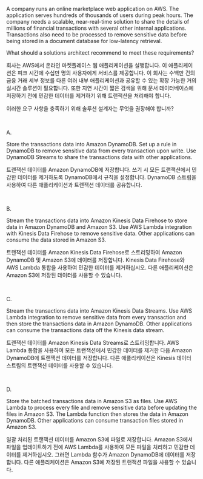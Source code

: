 A company runs an online marketplace web application on AWS. The application serves hundreds of thousands of users during peak hours. The company needs a scalable, near-real-time solution to share the details of millions of financial transactions with several other internal applications. Transactions also need to be processed to remove sensitive data before being stored in a document database for low-latency retrieval.

What should a solutions architect recommend to meet these requirements?

회사는 AWS에서 온라인 마켓플레이스 웹 애플리케이션을 실행합니다. 이 애플리케이션은 피크 시간에 수십만 명의 사용자에게 서비스를 제공합니다. 이 회사는 수백만 건의 금융 거래 세부 정보를 다른 여러 내부 애플리케이션과 공유할 수 있는 확장 가능한 거의 실시간 솔루션이 필요합니다. 또한 지연 시간이 짧은 검색을 위해 문서 데이터베이스에 저장하기 전에 민감한 데이터를 제거하기 위해 트랜잭션을 처리해야 합니다.

이러한 요구 사항을 충족하기 위해 솔루션 설계자는 무엇을 권장해야 합니까?

​

A.

Store the transactions data into Amazon DynamoDB. Set up a rule in DynamoDB to remove sensitive data from every transaction upon write. Use DynamoDB Streams to share the transactions data with other applications.

트랜잭션 데이터를 Amazon DynamoDB에 저장합니다. 쓰기 시 모든 트랜잭션에서 민감한 데이터를 제거하도록 DynamoDB에서 규칙을 설정합니다. DynamoDB 스트림을 사용하여 다른 애플리케이션과 트랜잭션 데이터를 공유합니다.

​

B.

Stream the transactions data into Amazon Kinesis Data Firehose to store data in Amazon DynamoDB and Amazon S3. Use AWS Lambda integration with Kinesis Data Firehose to remove sensitive data. Other applications can consume the data stored in Amazon S3.

트랜잭션 데이터를 Amazon Kinesis Data Firehose로 스트리밍하여 Amazon DynamoDB 및 Amazon S3에 데이터를 저장합니다. Kinesis Data Firehose와 AWS Lambda 통합을 사용하여 민감한 데이터를 제거하십시오. 다른 애플리케이션은 Amazon S3에 저장된 데이터를 사용할 수 있습니다.

​

C.

Stream the transactions data into Amazon Kinesis Data Streams. Use AWS Lambda integration to remove sensitive data from every transaction and then store the transactions data in Amazon DynamoDB. Other applications can consume the transactions data off the Kinesis data stream.

트랜잭션 데이터를 Amazon Kinesis Data Streams로 스트리밍합니다. AWS Lambda 통합을 사용하여 모든 트랜잭션에서 민감한 데이터를 제거한 다음 Amazon DynamoDB에 트랜잭션 데이터를 저장합니다. 다른 애플리케이션은 Kinesis 데이터 스트림의 트랜잭션 데이터를 사용할 수 있습니다.

​

D.

Store the batched transactions data in Amazon S3 as files. Use AWS Lambda to process every file and remove sensitive data before updating the files in Amazon S3. The Lambda function then stores the data in Amazon DynamoDB. Other applications can consume transaction files stored in Amazon S3.

일괄 처리된 트랜잭션 데이터를 Amazon S3에 파일로 저장합니다. Amazon S3에서 파일을 업데이트하기 전에 AWS Lambda를 사용하여 모든 파일을 처리하고 민감한 데이터를 제거하십시오. 그러면 Lambda 함수가 Amazon DynamoDB에 데이터를 저장합니다. 다른 애플리케이션은 Amazon S3에 저장된 트랜잭션 파일을 사용할 수 있습니다.
